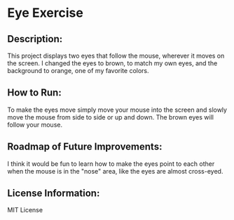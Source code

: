 # Eye Exercise

## Description: 
This project displays two eyes that follow the mouse, wherever it moves on the screen. I changed the eyes to brown, to match my own eyes, and the background to orange, one of my favorite colors.

## How to Run: 
To make the eyes move simply move your mouse into the screen and slowly move the mouse from side to side or up and down. The brown eyes will follow your mouse.

## Roadmap of Future Improvements: 
I think it would be fun to learn how to make the eyes point to each other when the mouse is in the "nose" area, like the eyes are almost cross-eyed.

## License Information:
MIT License
